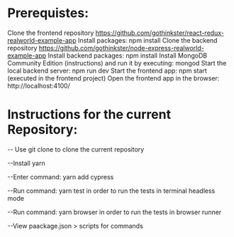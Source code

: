 Prerequistes:
================================
Clone the frontend repository https://github.com/gothinkster/react-redux-realworld-example-app
Install packages: npm install
Clone the backend repository https://github.com/gothinkster/node-express-realworld-example-app
Install backend packages: npm install
Install MongoDB Community Edition (instructions) and run it by executing: mongod
Start the local backend server: npm run dev 
Start the frontend app: npm start (executed in the frontend project)
Open the frontend app in the browser: http://localhost:4100/

Instructions for the current Repository:
==========================================
-- Use git clone to clone the current repository

--Install yarn

--Enter command: yarn add cypress

--Run command: yarn test in order to run the tests in terminal headless mode

--Run command: yarn browser in order to run the tests in browser runner

--View paackage.json > scripts for commands